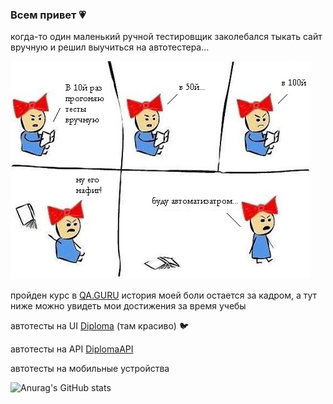 ### Всем привет :heartpulse:

когда-то один маленький ручной тестировщик заколебался тыкать сайт вручную и решил выучиться на автотестера...

![](картинки-javascript-программирование-3340155.jpeg)

пройден курс в   <a target="_blank" href="https://qa.guru/">QA.GURU</a>  история моей боли остается за кадром, а тут ниже можно увидеть мои достижения за время учебы

автотесты на UI <a target="_blank" href="https://github.com/SashkaDikaya/Diploma/">Diploma</a> (там красиво) :bird:

автотесты на API <a target="_blank" href="https://github.com/SashkaDikaya/DiplomaAPI">DiplomaAPI</a>

автотесты на мобильные устройства 

![Anurag's GitHub stats](https://github-readme-stats.vercel.app/api?username=SashkaDikaya&show_icons=true&theme=tokyonight)



<!--
**SashkaDikaya/SashkaDikaya** is a ✨ _special_ ✨ repository because its `README.md` (this file) appears on your GitHub profile.

Here are some ideas to get you started:

- 🔭 I’m currently working on ...
- 🌱 I’m currently learning ...
- 👯 I’m looking to collaborate on ...
- 🤔 I’m looking for help with ...
- 💬 Ask me about ...
- 📫 How to reach me: ...
- 😄 Pronouns: ...
- ⚡ Fun fact: ...
-->
